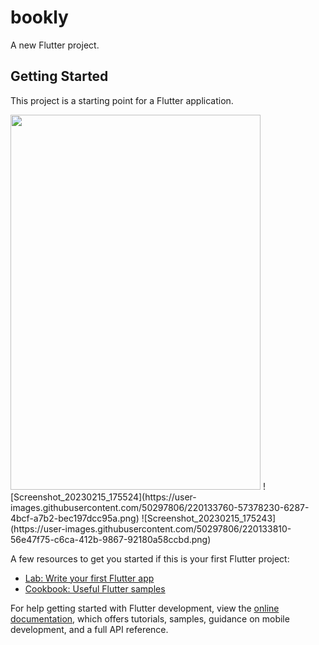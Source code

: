 # bookly

A new Flutter project.

## Getting Started

This project is a starting point for a Flutter application.

<img src="[http://url/image.png](https://user-images.githubusercontent.com/50297806/220133760-57378230-6287-4bcf-a7b2-bec197dcc95a.png)" height="600" width="400" >
![Screenshot_20230215_175524](https://user-images.githubusercontent.com/50297806/220133760-57378230-6287-4bcf-a7b2-bec197dcc95a.png)
![Screenshot_20230215_175243](https://user-images.githubusercontent.com/50297806/220133810-56e47f75-c6ca-412b-9867-92180a58ccbd.png)



A few resources to get you started if this is your first Flutter project:

- [Lab: Write your first Flutter app](https://docs.flutter.dev/get-started/codelab)
- [Cookbook: Useful Flutter samples](https://docs.flutter.dev/cookbook)

For help getting started with Flutter development, view the
[online documentation](https://docs.flutter.dev/), which offers tutorials,
samples, guidance on mobile development, and a full API reference.
